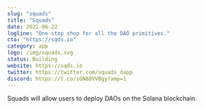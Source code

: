 ```yaml
---
slug: "squads"
title: "Squads"
date: 2021-06-22
logline: "One stop shop for all the DAO primitives."
cta: "https://sqds.io"
category: app
logo: /img/squads.svg
status: Building
website: https://sqds.io
twitter: https://twitter.com/squads_dapp
discord: https://t.co/sGN88VVBgy?amp=1
---
```


Squads will allow users to deploy DAOs on the Solana blockchain.
